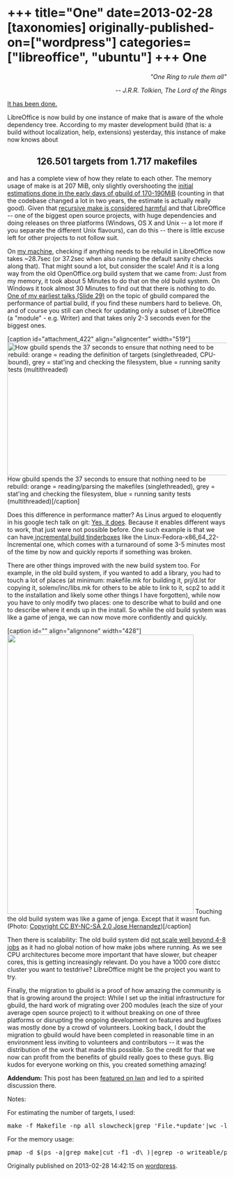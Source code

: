 +++
title="One"
date=2013-02-28
[taxonomies]
originally-published-on=["wordpress"]
categories=["libreoffice", "ubuntu"]
+++
One
===

<p style="text-align:right;"><em>"One Ring to rule them all"</em></p>
<p style="text-align:right;"><em>-- J.R.R. Tolkien, The Lord of the Rings</em></p>
<a href="http://cgit.freedesktop.org/libreoffice/core/commit/?id=2b791f1cc51eaad25bd3464f94231fe4b236fae6">It has been done. </a>

LibreOffice is now build by one instance of make that is aware of the whole dependency tree. According to my master development build (that is: a build without localization, help, extensions) yesterday, this instance of make now knows about
<h2 style="text-align:center;"><strong>126.501 targets from 1.717 makefiles</strong></h2>
and has a complete view of how they relate to each other. The memory usage of make is at 207 MiB, only slightly overshooting the <a href="http://sweetshark.livejournal.com/2011/07/26/">initial estimations done in the early days of gbuild of 170-190MiB</a> (counting in that the codebase changed a lot in two years, the estimate is actually really good). Given that <a href="http://aegis.sourceforge.net/auug97.pdf">recursive make is considered harmful</a> and that LibreOffice -- one of the biggest open source projects, with huge dependencies and doing releases on three platforms (Windows, OS X and Unix -- a lot more if you separate the different Unix flavours), can do this -- there is little excuse left for other projects to not follow suit.

On <a href="http://skyfromme.wordpress.com/2012/11/12/dicke-bertha-online/">my machine</a>, checking if anything needs to be rebuild in LibreOffice now takes ~28.7sec (or 37.2sec when also running the default sanity checks along that). That might sound a lot, but consider the scale! And it is a long way from the old OpenOffice.org build system that we came from: Just from my memory, it took about 5 Minutes to do that on the old build system. On Windows it took almost 30 Minutes to find out that there is nothing to do. <a href="http://wiki.openoffice.org/w/images/0/03/RebootingBuild.odp">One of my earliest talks (Slide 29)</a> on the topic of gbuild compared the performance of partial build, if you find these numbers hard to believe. Oh, and of course you still can check for updating only a subset of LibreOffice (a "module" - e.g. Writer) and that takes only 2-3 seconds even for the biggest ones.

[caption id="attachment_422" align="aligncenter" width="519"]<a href="/img/wp/2013/02/gmaketime.png"><img class="size-full wp-image-422" alt="How gbuild spends the 37 seconds to ensure that nothing need to be rebuild: orange = reading the definition of targets (singlethreaded, CPU-bound), grey = stat'ing and checking the filesystem, blue = running sanity tests (multithreaded)" src="/img/wp/2013/02/gmaketime.png" width="519" height="304" /></a> How gbuild spends the 37 seconds to ensure that nothing need to be rebuild: orange = reading/parsing the makefiles (singlethreaded), grey = stat'ing and checking the filesystem, blue = running sanity tests (multithreaded)[/caption]

Does this difference in performance matter? As Linus argued to eloquently in his google tech talk on git: <a href="http://www.youtube.com/watch?feature=player_detailpage&amp;v=4XpnKHJAok8#t=2425s">Yes, it does</a>. Because it enables different ways to work, that just were not possible before. One such example is that we can have<a href="http://tinderbox.libreoffice.org/MASTER/status.html"> incremental build tinderboxes</a> like the Linux-Fedora-x86_64_22-Incremental one, which comes with a turnaround of some 3-5 minutes most of the time by now and quickly reports if something was broken.

There are other things improved with the new build system too. For example, in the old build system, if you wanted to add a library, you had to touch a lot of places (at minimum: makefile.mk for building it, prj/d.lst for copying it, solenv/inc/libs.mk for others to be able to link to it, scp2 to add it to the installation and likely some other things I have forgotten), while now you have to only modify two places: one to describe what to build and one to describe where it ends up in the install. So while the old build system was like a game of jenga, we can now move more confidently and quickly.

[caption id="" align="alignnone" width="428"]<img alt="" src="http://farm4.staticflickr.com/3198/2365783075_cde287597c_z.jpg" width="428" height="640" /> Touching the old build system was like a game of jenga. Except that it wasnt fun. (Photo: <a href="http://www.flickr.com/photos/4st4roth/2365783075/sizes/z/in/photostream/">Copyright CC BY-NC-SA 2.0 Jose Hernandez</a>)[/caption]

Then there is scalability: The old build system did <a href="http://wiki.openoffice.org/wiki/Build_Environment_Effort/Scalability">not scale well beyond 4-8 jobs</a> as it had no global notion of how make jobs where running. As we see CPU architectures become more important that have slower, but cheaper cores, this is getting increasingly relevant. Do you have a 1000 core distcc cluster you want to testdrive? LibreOffice might be the project you want to try.

Finally, the migration to gbuild is a proof of how amazing the community is that is growing around the project: While I set up the initial infrastructure for gbuild, the hard work of migrating over 200 modules (each the size of your average open source project) to it without breaking on one of three platforms or disrupting the ongoing development on features and bugfixes was mostly done by a crowd of volunteers. Looking back, I doubt the migration to gbuild would have been completed in reasonable time in an environment less inviting to volunteers and contributors -- it was the distribution of the work that made this possible. So the credit for that we now can profit from the benefits of gbuild really goes to these guys. Big kudos for everyone working on this, you created something amazing!

<strong>Addendum:</strong> This post has been <a href="http://lwn.net/Articles/540550/">featured on lwn</a> and led to a spirited discussion there.

Notes:

For estimating the number of targets, I used:
<pre>make -f Makefile -np all slowcheck|grep 'File.*update'|wc -l</pre>
For the memory usage:
<pre>pmap -d $(ps -a|grep make|cut -f1 -d\ )|egrep -o writeable/private:.[0-9]+K|cut -f 2 -d\</pre>

Originally published on 2013-02-28 14:42:15 on [wordpress](https://skyfromme.wordpress.com/2013/02/28/one/).
